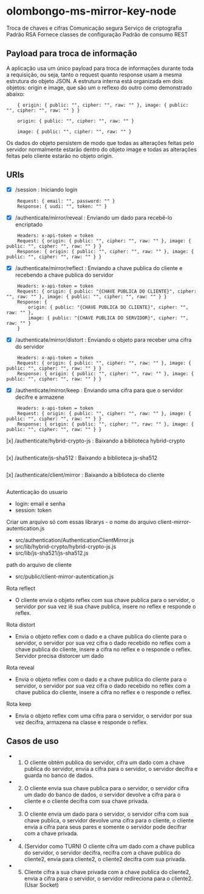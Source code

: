 # olombongo-ms-mirror-key-node
Troca de chaves e cifras
Comunicação segura
Serviço de criptografia
Padrão RSA
Fornece classes de configuração
Padrão de consumo REST

## Payload para troca de informação
A aplicação usa um único payload para troca de informações durante toda a requisição, ou seja, tanto o request quanto response usam a mesma estrutura do objeto JSON.
A estrutura interna está organizada em dois objetos: origin e image, que são um o reflexo do outro como demonstrado abaixo:
``` Estrutura do payload completa:
    { origin: { public: "", cipher: "", raw: "" }, image: { public: "", cipher: "", raw: "" } }
```
``` Estrutura interna do origin (origem é referente aos dados do cliente)
    origin: { public: "", cipher: "", raw: "" }
```
``` Estrutura interna da image (imagem é referente aos dados do servidor)
    image: { public: "", cipher: "", raw: "" }
```
Os dados do objeto persistem de modo que todas as alterações feitas pelo servidor normalmente estarão dentro do objeto image e todas as alterações feitas pelo cliente estarão no objeto origin.

## URIs
- [x] /session : Iniciando login
``` POST /session
    Request: { email: "", password: "" }
    Response: { uudi: "", token: "" }
```
- [x] /authenticate/mirror/reveal : Enviando um dado para recebê-lo encriptado
``` POST /authenticate/mirror/reveal
    Headers: x-api-token = token
    Request: { origin: { public: "", cipher: "", raw: "" }, image: { public: "", cipher: "", raw: "" } }
    Response: { origin: { public: "", cipher: "", raw: "" }, image: { public: "", cipher: "", raw: "" } }
```
- [x] /authenticate/mirror/reflect : Enviando a chave publica do cliente e recebendo a chave publica do servidor
``` POST /authenticate/mirror/reflect
    Headers: x-api-token = token
    Request: { origin: { public: "{CHAVE PUBLICA DO CLIENTE}", cipher: "", raw: "" }, image: { public: "", cipher: "", raw: "" } }
    Response: { 
        origin: { public: "{CHAVE PUBLICA DO CLIENTE}", cipher: "", raw: "" }, 
        image: { public: "{CHAVE PUBLICA DO SERVIDOR}", cipher: "", raw: "" } 
    }
```
- [x] /authenticate/mirror/distort : Enviando o objeto para receber uma cifra do servidor
``` POST /authenticate/mirror/distort
    Headers: x-api-token = token
    Request: { origin: { public: "", cipher: "", raw: "" }, image: { public: "", cipher: "", raw: "" } }
    Response: { origin: { public: "", cipher: "", raw: "" }, image: { public: "", cipher: "", raw: "" } }
```
- [x] /authenticate/mirror/keep : Enviando uma cifra para que o servidor decifre e armazene
``` POST /authenticate/mirror/keep
    Headers: x-api-token = token
    Request: { origin: { public: "", cipher: "", raw: "" }, image: { public: "", cipher: "", raw: "" } }
    Response: { origin: { public: "", cipher: "", raw: "" }, image: { public: "", cipher: "", raw: "" } }
```
[x] /authenticate/hybrid-crypto-js : Baixando a biblioteca hybrid-crypto
``` GET /authenticate/hybrid-crypto-js
```
[x] /authenticate/js-sha512 : Baixando a biblioteca js-sha512
``` GET /authenticate/js-sha512
```
[x] /authenticate/client/mirror : Baixando a biblioteca do cliente
``` GET /authenticate/client/mirror
```

Autenticação do usuario
- login: email e senha
- session: token

Criar um arquivo só com essas librarys - o nome do arquivo client-mirror-autentication.js
- src/authentication/AuthenticationClientMirror.js
- src/lib/hybrid-crypto/hybrid-crypto-js.js
- src/lib/js-sha521/js-sha512.js

path do arquivo de cliente
- src/public/client-mirror-autentication.js

Rota reflect
- O cliente envia o objeto reflex com sua chave publica para o servidor, o servidor por sua vez lê sua chave publica, insere no reflex e responde o reflex.

Rota distort
- Envia o objeto reflex com o dado e a chave publica do cliente para o servidor, o servidor por sua vez cifra o dado recebido no reflex com a chave publica do cliente, insere a cifra no reflex e o responde o reflex.
Servidor precisa distorcer um dado

Rota reveal
- Envia o objeto reflex com o dado e a chave publica do cliente para o servidor, o servidor por sua vez cifra o dado recebido no reflex com a chave publica do cliente, insere a cifra no reflex e o responde o reflex.

Rota keep
- Envia o objeto reflex com uma cifra para o servidor, o servidor por sua vez decifra, armazena na classe e responde o reflex.

## Casos de uso
- 1. O cliente obtém publica do servidor, cifra um dado com a chave publica do servidor, envia a cifra para o servidor, o servidor decifra e guarda no banco de dados.
- 2. O cliente envia sua chave publica para o servidor, o servidor cifra um dado do banco de dados, o servidor devolve a cifra para o cliente e o cliente decifra com sua chave privada.
- 3. O cliente envia um dado para o servidor, o servidor cifra com sua chave publica, o servidor devolve uma cifra para o cliente, o cliente envia a cifra para seus pares e somente o servidor pode decifrar com a chave privada.
- 4. (Servidor como TURN) O cliente cifra um dado com a chave publica do servidor, o servidor decifra, recifra com a chave publica do cliente2, envia para cliente2, o cliente2 decifra com sua privada.
- 5. Cliente cifra a sua chave privada com a chave publica do cliente2, envia a cifra para o servidor, o servidor redireciona para o cliente2. (Usar Socket)